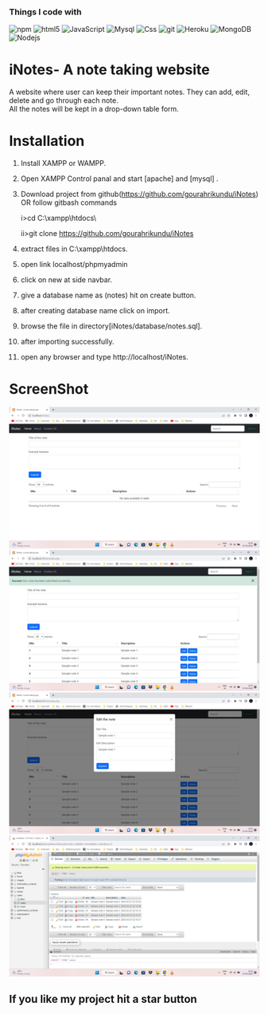 

<h3>Things I code with</h3>
<p>
  <img alt="npm" src="https://img.shields.io/badge/-NPM-CB3837?style=flat-square&logo=npm&logoColor=white" />
  <img alt="html5" src="https://img.shields.io/badge/-HTML5-E34F26?style=flat-square&logo=html5&logoColor=white" />
  <img alt="JavaScript" src="https://img.shields.io/badge/JavaScript-323330?style=flat-square&logo=javascript&logoColor=F7DF1E" />
  <img alt="Mysql" src="https://img.shields.io/badge/MySQL-00000F?style=flat-square&logo=mysql&logoColor=white" />
  <img alt="Css" src="https://img.shields.io/badge/CSS-239120?&style=flat-square&logo=css3&logoColor=white" />
  <img alt="git" src="https://img.shields.io/badge/-Git-F05032?style=flat-square&logo=git&logoColor=white" />
  <img alt="Heroku" src="https://img.shields.io/badge/-Heroku-430098?style=flat-square&logo=heroku&logoColor=white" />
  <img alt="MongoDB" src="https://img.shields.io/badge/-MongoDB-13aa52?style=flat-square&logo=mongodb&logoColor=white" />
  <img alt="Nodejs" src="https://img.shields.io/badge/-Nodejs-43853d?style=flat-square&logo=Node.js&logoColor=white" />
  
</p>


# iNotes- A note taking website
A website where user can keep their important notes. They can add, edit, delete and go through each note.  
All the notes will be kept in a drop-down table form.

# Installation

1. Install XAMPP or WAMPP.

2. Open XAMPP Control panal and start [apache] and [mysql] .

3. Download project from github(https://github.com/gourahrikundu/iNotes)  
    OR follow gitbash commands
    
    i>cd C:\\xampp\htdocs\
    
    ii>git clone https://github.com/gourahrikundu/iNotes
    
4. extract files in C:\\xampp\htdocs\.

5. open link localhost/phpmyadmin

6. click on new at side navbar.

7. give a database name as (notes) hit on create button.

8. after creating database name click on import.

9. browse the file in directory[iNotes/database/notes.sql].

10. after importing successfully.

11. open any browser and type http://localhost/iNotes.




# ScreenShot
![Image of adduser](https://github.com/gourahrikundu/iNotes/blob/master/projectSS/1.jpg?)  
![Image of adduser](https://github.com/gourahrikundu/iNotes/blob/master/projectSS/2.jpg?)  
![Image of adduser](https://github.com/gourahrikundu/iNotes/blob/master/projectSS/3.jpg?)  
![Image of adduser](https://github.com/gourahrikundu/iNotes/blob/master/projectSS/4.jpg?)  



##  If you like my project hit a star button
